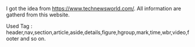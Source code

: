 I got the idea from https://www.technewsworld.com/.
All information are gatherd from this website.

Used Tag : header,nav,section,article,aside,details,figure,hgroup,mark,time,wbr,video,footer and so on.
